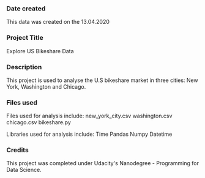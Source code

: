 ### Date created
This data was created on the 13.04.2020

### Project Title
Explore US Bikeshare Data


### Description
This project is used to analyse the U.S bikeshare market in three cities: New York, Washington and Chicago. 

### Files used
Files used for analysis include:
new_york_city.csv
washington.csv
chicago.csv
bikeshare.py

Libraries used for analysis include:
Time
Pandas
Numpy
Datetime

### Credits
This project was completed under Udacity's Nanodegree - Programming for Data Science.





